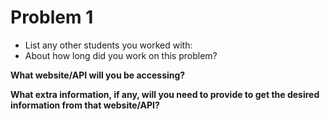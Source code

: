 # Problem 1
- List any other students you worked with:
- About how long did you work on this problem?


**What website/API will you be accessing?**



**What extra information, if any, will you need to provide to get the desired information from that website/API?**



